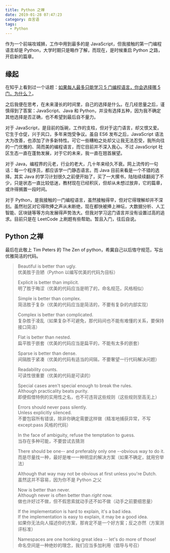 ```yaml
---
title: Python 之禅
date: 2019-01-28 07:47:23
category: 自言语
tags:
  - Python
---
```


作为一个前端攻城狮，工作中用到最多的是 JavaScript，但我接触的第一门编程语言却是 Python，大学时期只是略作了解，而现在，是时候重启 Python 之路，开启新的篇章。

## 缘起

在知乎上看到过一个话题：[如果每人最多只能学习 5 门编程语言，你会选择哪 5 门，为什么？](https://www.zhihu.com/question/39615525/README.md)。

之后我便在思考，在未来漫长的时间里，自己的选择是什么。在几经思量之后，谨慎得到了答案：JavaScript、Java 和 Python，并没有选择五种，因为我不确定其他选择是否正确，也不希望到最后自不量力。

对于 JavaScript，是目前的饭碗，工作的支柱，但对于这门语言，却又恨又爱。它生于仓促，兴于风口，多年来饱受争议。虽自 ES6 发布之后，JavaScript 语法大为改善，也添加了许多新特性。可它一些糟粕之处却又让我无法忍受，我所向往的一门优雅的、简而美的编程语言，而它目前并不深入我心。不过 JavaScript 社区生态一直在蓬勃发展，对于它的未来，我一直在翘首展望。

对于 Java，编程界的元老，行业的老大，几十年来经久不衰。网上流传的一句话：每一个程序员，都应该学一门静态语言。而 Java 目前来看是一个不错的选择。其实 Java 的学习计划很久之前便开始了，买了一大摞书，陆陆续续翻阅了不少，只是状态一直比较低迷，教材现在已经积灰，但却从未想过放弃，它的篇章，或许得搁置一段时间。

对于 Python，是我接触的一门编程语言，虽然接触得早，但对它得理解却并不深刻。虽然社区对它得吹捧之声从未断绝，现在都快被捧上神坛，大数据分析、人工智能、区块链等等方向发展得声势浩大。但我对学习这门语言并没有设置过高的追求。目前只是在 LeetCode 上刷题有些帮助。暂且入门，往后自说。

## Python 之禅

最后在此敬上 Tim Peters 的 The Zen of python，希冀自己以后恪守规范，写出优雅简洁的代码。

> Beautiful is better than ugly.  
> 优美胜于丑陋（Python 以编写优美的代码为目标）
>
> Explicit is better than implicit.  
> 明了胜于晦涩（优美的代码应当是明了的，命名规范，风格相似）
>
> Simple is better than complex.  
> 简洁胜于复杂（优美的代码应当是简洁的，不要有复杂的内部实现）
>
> Complex is better than complicated.  
> 复杂胜于凌乱（如果复杂不可避免，那代码间也不能有难懂的关系，要保持接口简洁）
>
> Flat is better than nested.  
> 扁平胜于嵌套（优美的代码应当是扁平的，不能有太多的嵌套）
>
> Sparse is better than dense.  
> 间隔胜于紧凑（优美的代码有适当的间隔，不要奢望一行代码解决问题）
>
> Readability counts.  
> 可读性很重要（优美的代码是可读的）
>
> Special cases aren't special enough to break the rules.  
> Although practicality beats purity.  
> 即便假借特例的实用性之名，也不可违背这些规则（这些规则至高无上）
>
> Errors should never pass silently.  
> Unless explicitly silenced.  
> 不要包容所有错误，除非你确定需要这样做（精准地捕获异常，不写 except:pass 风格的代码）
>
> In the face of ambiguity, refuse the temptation to guess.  
> 当存在多种可能，不要尝试去猜测
>
> There should be one-- and preferably only one --obvious way to do it.  
> 而是尽量找一种，最好是唯一一种明显的解决方案（如果不确定，就用穷举法）
>
> Although that way may not be obvious at first unless you're Dutch.  
> 虽然这并不容易，因为你不是 Python 之父
>
> Now is better than never.  
> Although never is often better than _right_ now.  
> 做也许好过不做，但不假思索就动手还不如不做（动手之前要细思量）
>
> If the implementation is hard to explain, it's a bad idea.  
> If the implementation is easy to explain, it may be a good idea.  
> 如果你无法向人描述你的方案，那肯定不是一个好方案；反之亦然（方案测评标准）
>
> Namespaces are one honking great idea -- let's do more of those!  
> 命名空间是一种绝妙的理念，我们应当多加利用（倡导与号召）
